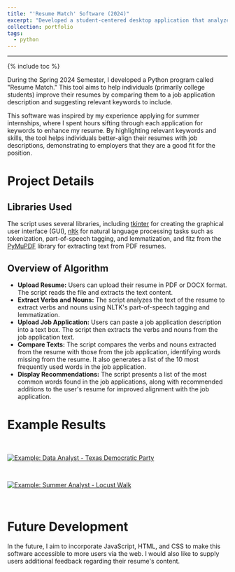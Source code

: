 ```yaml
---
title: "'Resume Match' Software (2024)"
excerpt: "Developed a student-centered desktop application that analyzes your resume against a provided job application"
collection: portfolio
tags:
  - python
---
```

------

{% include toc %}

During the Spring 2024 Semester, I developed a Python program called "Resume Match." This tool aims to help individuals (primarily college students) improve their resumes by comparing them to a job application description and suggesting relevant keywords to include.

This software was inspired by my experience applying for summer internships, where I spent hours sifting through each application for keywords to enhance my resume. By highlighting relevant keywords and skills, the tool helps individuals better-align their resumes with job descriptions, demonstrating to employers that they are a good fit for the position.

# Project Details

## Libraries Used

The script uses several libraries, including [tkinter](https://docs.python.org/3/library/tkinter.html) for creating the graphical user interface (GUI), [nltk](https://www.nltk.org/) for natural language processing tasks such as tokenization, part-of-speech tagging, and lemmatization, and fitz from the [PyMuPDF](https://github.com/pymupdf/PyMuPDF) library for extracting text from PDF resumes.

## Overview of Algorithm

- **Upload Resume:** Users can upload their resume in PDF or DOCX format. The script reads the file and extracts the text content.
- **Extract Verbs and Nouns:** The script analyzes the text of the resume to extract verbs and nouns using NLTK's part-of-speech tagging and lemmatization.
- **Upload Job Application:** Users can paste a job application description into a text box. The script then extracts the verbs and nouns from the job application text.
- **Compare Texts:** The script compares the verbs and nouns extracted from the resume with those from the job application, identifying words missing from the resume. It also generates a list of the 10 most frequently used words in the job application.
- **Display Recommendations:** The script presents a list of the most common words found in the job applications, along with recommended additions to the user's resume for improved alignment with the job application.

# Example Results

<br>

[ ![Example: Data Analyst - Texas Democratic Party](https://chamberlainlondon.github.io/images/ResumeMatch1.png) ](https://chamberlainlondon.github.io/images/ResumeMatch1.png) 

<br>

[ ![Example: Summer Analyst - Locust Walk](https://chamberlainlondon.github.io/images/ResumeMatch2.png) ](https://chamberlainlondon.github.io/images/ResumeMatch2.png)

<br>

# Future Development

In the future, I aim to incorporate JavaScript, HTML, and CSS to make this software accessible to more users via the web. I would also like to supply users additional feedback regarding their resume's content.
